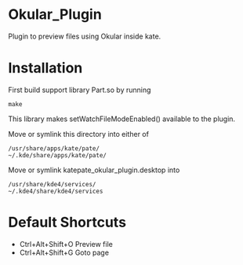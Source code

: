 Okular_Plugin
===========

Plugin to preview files using Okular inside kate.

Installation
=================================================
  First build support library Part.so by running 
 
    make

  This library makes setWatchFileModeEnabled() available to the plugin.

  Move or symlink this directory into either of

    /usr/share/apps/kate/pate/
    ~/.kde/share/apps/kate/pate/

  Move or symlink katepate_okular_plugin.desktop into

    /usr/share/kde4/services/
    ~/.kde4/share/kde4/services

Default Shortcuts
=================================================

- Ctrl+Alt+Shift+O   Preview file
- Ctrl+Alt+Shift+G   Goto page
